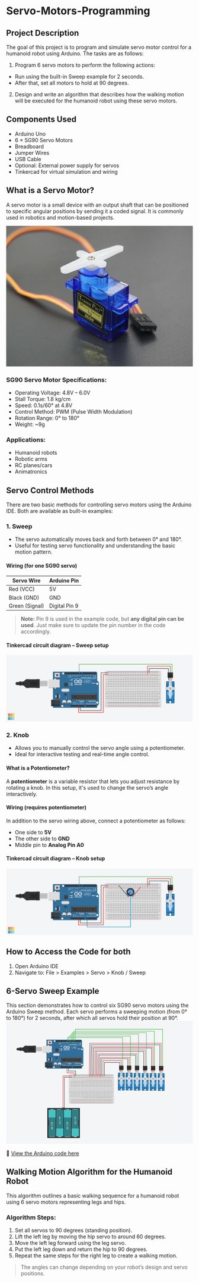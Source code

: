 # Servo-Motors-Programming

## Project Description  
The goal of this project is to program and simulate servo motor control for a humanoid robot using Arduino. The tasks are as follows:
1. Program 6 servo motors to perform the following actions:
  - Run using the built-in Sweep example for 2 seconds.
  - After that, set all motors to hold at 90 degrees.

2. Design and write an algorithm that describes how the walking motion will be executed for the humanoid robot using these servo motors.
  

## Components Used
- Arduino Uno  
- 6 × SG90 Servo Motors  
- Breadboard  
- Jumper Wires  
- USB Cable  
- Optional: External power supply for servos 
- Tinkercad for virtual simulation and wiring


## What is a Servo Motor?  

A servo motor is a small device with an output shaft that can be positioned to specific angular positions by sending it a coded signal. It is commonly used in robotics and motion-based projects.

![ٍServo motor](Servo_Motor.jpg)

###  SG90 Servo Motor Specifications:
- Operating Voltage: 4.8V – 6.0V  
- Stall Torque: 1.8 kg/cm  
- Speed: 0.1s/60° at 4.8V  
- Control Method: PWM (Pulse Width Modulation)  
- Rotation Range: 0° to 180°  
- Weight: ~9g  

###  Applications:
- Humanoid robots  
- Robotic arms  
- RC planes/cars  
- Animatronics  


##  Servo Control Methods

There are two basic methods for controlling servo motors using the Arduino IDE. Both are available as built-in examples:

### 1️. Sweep

- The servo automatically moves back and forth between 0° and 180°.
- Useful for testing servo functionality and understanding the basic motion pattern.

####  Wiring (for one SG90 servo)

| Servo Wire      | Arduino Pin     |
|------------------|------------------|
| Red (VCC)        | 5V               |
| Black (GND)      | GND              |
| Green (Signal)   | Digital Pin 9    |

>  **Note:** Pin 9 is used in the example code, but **any digital pin can be used**. Just make sure to update the pin number in the code accordingly.

####  Tinkercad circuit diagram – Sweep setup  
![Sweep](Sweep.png)


### 2️. Knob

- Allows you to manually control the servo angle using a potentiometer.
- Ideal for interactive testing and real-time angle control.

####  What is a Potentiometer?

A **potentiometer** is a variable resistor that lets you adjust resistance by rotating a knob. In this setup, it's used to change the servo’s angle interactively.

####  Wiring (requires potentiometer)
In addition to the servo wiring above, connect a potentiometer as follows:
- One side to **5V**
- The other side to **GND**
- Middle pin to **Analog Pin A0**

####  Tinkercad circuit diagram – Knob setup  
![Knob](Knob.png)


##  How to Access the Code for both
1. Open Arduino IDE
2. Navigate to: File > Examples > Servo > Knob / Sweep

## 6-Servo Sweep Example 
This section demonstrates how to control six SG90 servo motors using the Arduino Sweep method.
Each servo performs a sweeping motion (from 0° to 180°) for 2 seconds, after which all servos hold their position at 90°.
![Six_Servo](sixServo.gif)

🔗 [View the Arduino code here](Sweep.ino)

## Walking Motion Algorithm for the Humanoid Robot
This algorithm outlines a basic walking sequence for a humanoid robot using 6 servo motors representing legs and hips.

### Algorithm Steps:
1. Set all servos to 90 degrees (standing position).
 2. Lift the left leg by moving the hip servo to around 60 degrees.
 3. Move the left leg forward using the leg servo.
 4. Put the left leg down and return the hip to 90 degrees.
 5. Repeat the same steps for the right leg to create a walking motion.

>  The angles can change depending on your robot’s design and servo positions.



